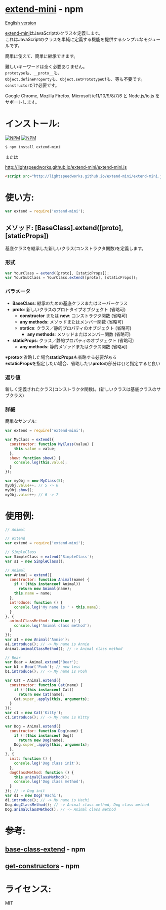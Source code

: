 [extend-mini](https://www.npmjs.org/package/extend-mini) - npm
====

[English version](README.md#readme)

[extend-mini](https://www.npmjs.org/package/extend-mini)はJavaScriptのクラスを定義します。<br/>
これはJavaScriptのクラスを単純に定義する機能を提供するシンプルなモジュールです。

簡単に使えて、簡単に継承できます。<br/>

難しいキーワードは全く必要ありません。<br/>
`prototype`も、`__proto__`も、<br/>
`Object.defineProperty`も、`Object.setPrototypeOf`も、等も不要です。<br/>
`constructor`だけ必要です。

Google Chrome, Mozilla Firefox, Microsoft ie11/10/9/8/7/6 と Node.js/io.js をサポートします。

# インストール:

[![NPM](https://nodei.co/npm/extend-mini.png?downloads=true&downloadRank=true&stars=true)](https://nodei.co/npm/extend-mini/)
[![NPM](https://nodei.co/npm-dl/extend-mini.png?height=2)](https://nodei.co/npm/extend-mini/)

```bash
$ npm install extend-mini
```

または

http://lightspeedworks.github.io/extend-mini/extend-mini.js

```html
<script src="http://lightspeedworks.github.io/extend-mini/extend-mini.js"></script>
```

# 使い方:

```js
var extend = require('extend-mini');
```

## メソッド: [BaseClass].extend([proto], [staticProps])

  基底クラスを継承した新しいクラス(コンストラクタ関数)を定義します。

### 形式

```js
var YourClass = extend([proto], [staticProps]);
var YourSubClass = YourClass.extend([proto], [staticProps]);
```

### パラメータ

  + **BaseClass**: 継承のための基底クラスまたはスーパークラス
  + **proto**: 新しいクラスのプロトタイプオブジェクト (省略可)
    + **constructor** または **new**: コンストラクタ関数 (省略可)
    + **any methods**: メソッドまたはメンバー関数 (省略可)
    + **statics**: クラス／静的プロパティのオブジェクト (省略可)
      + **any methods**: メソッドまたはメンバー関数 (省略可)
  + **staticProps**: クラス／静的プロパティのオブジェクト (省略可)
    + **any methods**: 静的メソッドまたはクラス関数 (省略可)

  ※**proto**を省略した場合**staticProps**も省略する必要がある<br/>
  ※**staticProps**を指定したい場合、省略したい**proto**の部分は`{}`と指定すると良い

### 返り値

  新しく定義されたクラス(コンストラクタ関数)。(新しいクラスは基底クラスのサブクラス)

### 詳細

  簡単なサンプル:

```js
var extend = require('extend-mini');

var MyClass = extend({
  constructor: function MyClass(value) {
    this.value = value;
  },
  show: function show() {
    console.log(this.value);
  }
});

var myObj = new MyClass(5);
myObj.value++; // 5 -> 6
myObj.show();
myObj.value++; // 6 -> 7
```

# 使用例:

```js
// Animal

// extend
var extend = require('extend-mini');

// SimpleClass
var SimpleClass = extend('SimpleClass');
var s1 = new SimpleClass();

// Animal
var Animal = extend({
  constructor: function Animal(name) {
    if (!(this instanceof Animal))
      return new Animal(name);
    this.name = name;
  },
  introduce: function () {
    console.log('My name is ' + this.name);
  }
}, {
  animalClassMethod: function () {
    console.log('Animal class method');
  }
});
var a1 = new Animal('Annie');
a1.introduce(); // -> My name is Annie
Animal.animalClassMethod(); // -> Animal class method

// Bear
var Bear = Animal.extend('Bear');
var b1 = Bear('Pooh'); // new less
b1.introduce(); // -> My name is Pooh

var Cat = Animal.extend({
  constructor: function Cat(name) {
    if (!(this instanceof Cat))
      return new Cat(name);
    Cat.super_.apply(this, arguments);
  }
});
var c1 = new Cat('Kitty');
c1.introduce(); // -> My name is Kitty

var Dog = Animal.extend({
  constructor: function Dog(name) {
    if (!(this instanceof Dog))
      return new Dog(name);
    Dog.super_.apply(this, arguments);
  },
}, {
  init: function () {
    console.log('Dog class init');
  },
  dogClassMethod: function () {
    this.animalClassMethod();
    console.log('Dog class method');
  }
}); // -> Dog init
var d1 = new Dog('Hachi');
d1.introduce(); // -> My name is Hachi
Dog.dogClassMethod(); // -> Animal class method, Dog class method
Dog.animalClassMethod(); // -> Animal class method
```

# 参考:

## [base-class-extend](https://www.npmjs.org/package/base-class-extend) - npm
## [get-constructors](https://www.npmjs.org/package/get-constructors) - npm

# ライセンス:

  MIT
